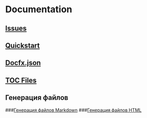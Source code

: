 # Documentation
## [Issues](issues.md)
## [Quickstart](quickstart.md)
## [Docfx.json](docfx_json.md)
## [TOC Files](toc_files.md)
## Генерация файлов
###[Генерация файлов Markdown](md_files_gen.md)
###[Генерация файлов HTML](html_files_gen.md)